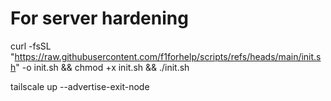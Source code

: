# For server hardening
curl -fsSL "https://raw.githubusercontent.com/f1forhelp/scripts/refs/heads/main/init.sh" -o init.sh && chmod +x init.sh && ./init.sh


tailscale up --advertise-exit-node

